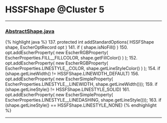 # HSSFShape @Cluster 5

***

### [AbstractShape.java](https://searchcode.com/codesearch/view/15642354/)
{% highlight java %}
137. protected int addStandardOptions( HSSFShape shape, EscherOptRecord opt )
141.     if ( shape.isNoFill() )
150.     opt.addEscherProperty( new EscherRGBProperty( EscherProperties.FILL__FILLCOLOR, shape.getFillColor() ) );
152.     opt.addEscherProperty( new EscherRGBProperty( EscherProperties.LINESTYLE__COLOR, shape.getLineStyleColor() ) );
154.     if (shape.getLineWidth() != HSSFShape.LINEWIDTH_DEFAULT)
156.         opt.addEscherProperty( new EscherSimpleProperty( EscherProperties.LINESTYLE__LINEWIDTH, shape.getLineWidth()));
159.     if (shape.getLineStyle() != HSSFShape.LINESTYLE_SOLID)
161.         opt.addEscherProperty( new EscherSimpleProperty( EscherProperties.LINESTYLE__LINEDASHING, shape.getLineStyle()));
163.         if (shape.getLineStyle() == HSSFShape.LINESTYLE_NONE)
{% endhighlight %}

***


